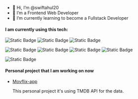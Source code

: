 - 👋 Hi, I’m @swiftahul20
- 👀 I’m a Frontend Web Developer
- 🌱 I’m currently learning to become a Fullstack Developer

#### I am currently using this tech:

![Static Badge](https://img.shields.io/badge/React-_?style=flat-square&logo=react&logoColor=black&color=%2361DAFB)
![Static Badge](https://img.shields.io/badge/Tailwind-_?style=flat-square&logo=tailwindcss&logoColor=%2361DAFB&color=%2306B6D4)
![Static Badge](https://img.shields.io/badge/Visual%20Studio%20Code-_?style=flat-square&logo=visualstudiocode&logoColor=%2361DAFB&color=%23007ACC)

![Static Badge](https://img.shields.io/badge/NodeJS-_?style=flat-square&logo=nodedotjs&logoColor=black)
![Static Badge](https://img.shields.io/badge/MongoDB-_?style=flat-square&logo=mongodb&logoColor=white&color=%2347A248)
![Static Badge](https://img.shields.io/badge/Express-_?style=flat-square&logo=express&color=%23000000)
![Static Badge](https://img.shields.io/badge/GitHub-_?style=flat-square&logo=github&color=%23181717)

![Static Badge](https://img.shields.io/badge/Figma-_?style=flat-square&logo=figma&logoColor=white&color=figma)

#### Personal project that I am working on now

- [Movflix-app](https://github.com/swiftahul20/react-movflix-app)

   This personal project it's using TMDB API for the data.

  














<!---
swiftahul20/swiftahul20 is a ✨ special ✨ repository because its `README.md` (this file) appears on your GitHub profile.
You can click the Preview link to take a look at your changes.
--->
